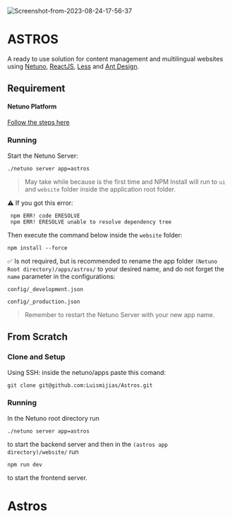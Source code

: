![Screenshot-from-2023-08-24-17-56-37](https://github.com/Luismijias/Astros/assets/53336758/9f2daf81-85ad-4b32-b61a-4c93a0ca76cb)

# ASTROS

A ready to use solution for content management and multilingual websites using [Netuno](https://www.netuno.org/), [ReactJS](https://reactjs.org/), [Less](https://www.lesscss.org/) and [Ant Design](https://ant.design/).

## Requirement

#### Netuno Platform

[Follow the steps here](https://doc.netuno.org/docs/en/installation/)


### Running

Start the Netuno Server:

```
./netuno server app=astros
```

> May take while because is the first time and NPM Install will run to `ui` and `website` folder inside the application root folder.

:warning: If you got this error:
 
```
 npm ERR! code ERESOLVE
 npm ERR! ERESOLVE unable to resolve dependency tree
```
Then execute the command below inside the `website` folder:

`npm install --force`

:white_check_mark: Is not required, but is recommended to rename the app folder `(Netuno Root directory)/apps/astros/` to your desired name, and do not forget the `name` parameter in the configurations:

`config/_development.json`

`config/_production.json`

> Remember to restart the Netuno Server with your new app name.

## From Scratch

### Clone and Setup

Using SSH:
inside the netuno/apps paste this comand:

`git clone git@github.com:Luismijias/Astros.git`

### Running

In the Netuno root directory run

`./netuno server app=astros`

to start the backend server and then in the `(astros app directory)/website/` run

`npm run dev`

to start the frontend server.
# Astros
